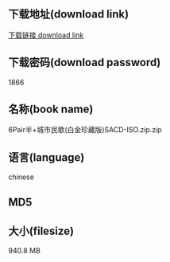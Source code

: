 ## 下载地址(download link)
[下载链接 download link](https://voluble-croquembouche-d321dc.netlify.app/?s=6Pair%E5%8D%8A%2B%E5%9F%8E%E5%B8%82%E6%B0%91%E6%AD%8C%28%E7%99%BD%E9%87%91%E7%8F%8D%E8%97%8F%E7%89%88%29SACD-ISO.zip)

## 下载密码(download password)
1866

## 名称(book name)
6Pair半+城市民歌(白金珍藏版)SACD-ISO.zip.zip

## 语言(language)
chinese

## MD5


## 大小(filesize)
940.8 MB
